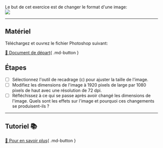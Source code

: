 Le but de cet exercice est de changer le format d'une image:   
<img src="images/illus-lotus.jpg">
***  

## Matériel
Téléchargez et ouvrez le fichier Photoshop suivant:   

[📁 Document de départ](./images/illus-lotus.jpg
){ .md-button }   <br>

## Étapes

- [ ] Sélectionnez l'outil de recadrage (c) pour ajuster la taille de l'image.
- [ ] Modifiez les dimensions de l'image à 1920 pixels de large par 1080 pixels de haut avec une résolution de 72 dpi.
- [ ] Réfléchissez à ce qui se passe après avoir changé les dimensions de l'image. Quels sont les effets sur l'image et pourquoi ces changements se produisent-ils ?
  
***  
## Tutoriel 📚
[📖 Pour en savoir plus](https://cmontmorency365-my.sharepoint.com/:v:/g/personal/flpilote_cmontmorency_qc_ca/EW-j3aga9SFBiAtC8gBjViUBmZ2HR9NZiCIdAyUKekTCsA?nav=eyJyZWZlcnJhbEluZm8iOnsicmVmZXJyYWxBcHAiOiJPbmVEcml2ZUZvckJ1c2luZXNzIiwicmVmZXJyYWxBcHBQbGF0Zm9ybSI6IldlYiIsInJlZmVycmFsTW9kZSI6InZpZXciLCJyZWZlcnJhbFZpZXciOiJNeUZpbGVzTGlua0NvcHkifX0&e=EgvvA9){ .md-button }   <br>



